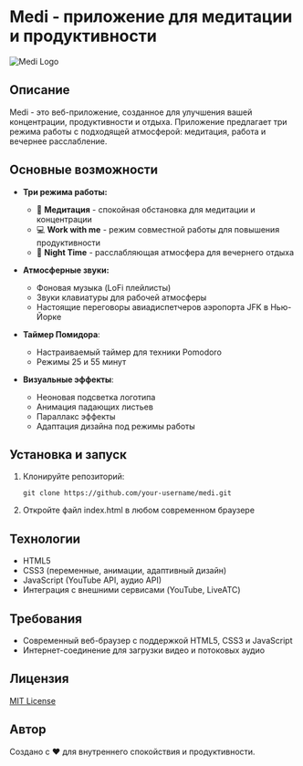 # Medi - приложение для медитации и продуктивности

![Medi Logo](https://via.placeholder.com/200x80?text=medi)

## Описание

Medi - это веб-приложение, созданное для улучшения вашей концентрации, продуктивности и отдыха. Приложение предлагает три режима работы с подходящей атмосферой: медитация, работа и вечернее расслабление.

## Основные возможности

- **Три режима работы:**
  - 🧘 **Медитация** - спокойная обстановка для медитации и концентрации
  - 💻 **Work with me** - режим совместной работы для повышения продуктивности
  - 🌙 **Night Time** - расслабляющая атмосфера для вечернего отдыха

- **Атмосферные звуки:**
  - Фоновая музыка (LoFi плейлисты)
  - Звуки клавиатуры для рабочей атмосферы
  - Настоящие переговоры авиадиспетчеров аэропорта JFK в Нью-Йорке

- **Таймер Помидора**:
  - Настраиваемый таймер для техники Pomodoro
  - Режимы 25 и 55 минут

- **Визуальные эффекты**:
  - Неоновая подсветка логотипа
  - Анимация падающих листьев
  - Параллакс эффекты
  - Адаптация дизайна под режимы работы

## Установка и запуск

1. Клонируйте репозиторий:
   ```
   git clone https://github.com/your-username/medi.git
   ```

2. Откройте файл index.html в любом современном браузере

## Технологии

- HTML5
- CSS3 (переменные, анимации, адаптивный дизайн)
- JavaScript (YouTube API, аудио API)
- Интеграция с внешними сервисами (YouTube, LiveATC)

## Требования

- Современный веб-браузер с поддержкой HTML5, CSS3 и JavaScript
- Интернет-соединение для загрузки видео и потоковых аудио

## Лицензия

[MIT License](LICENSE)

## Автор

Создано с ❤️ для внутреннего спокойствия и продуктивности. 